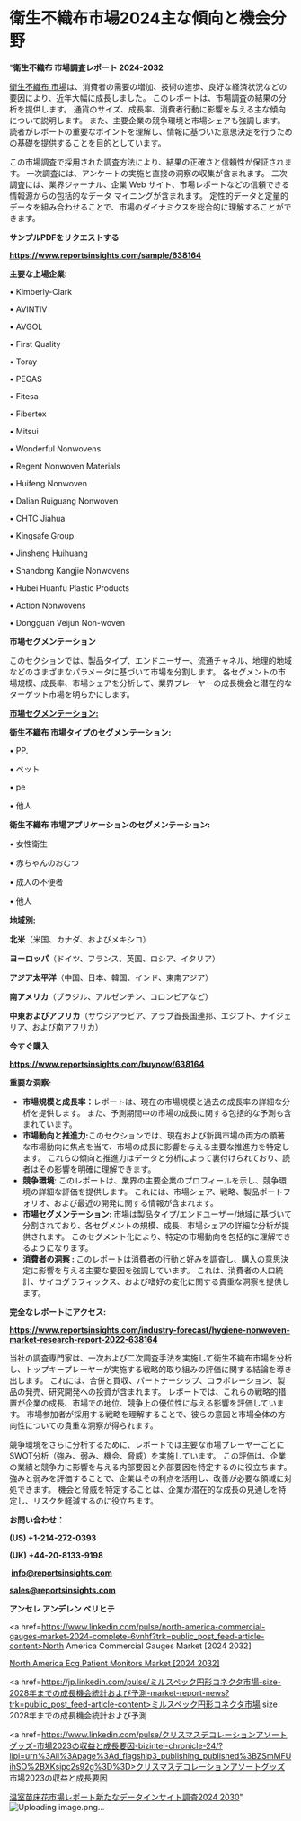 # 衛生不織布市場2024主な傾向と機会分野

"<strong>衛生不織布 市場調査レポート 2024-2032</strong>

<a href=https://www.reportsinsights.com/sample/638164>衛生不織布 市場</a>は、消費者の需要の増加、技術の進歩、良好な経済状況などの要因により、近年大幅に成長しました。 このレポートは、市場調査の結果の分析を提供します。 通貨のサイズ、成長率、消費者行動に影響を与える主な傾向について説明します。 また、主要企業の競争環境と市場シェアも強調します。 読者がレポートの重要なポイントを理解し、情報に基づいた意思決定を行うための基礎を提供することを目的としています。

この市場調査で採用された調査方法により、結果の正確さと信頼性が保証されます。 一次調査には、アンケートの実施と直接の洞察の収集が含まれます。 二次調査には、業界ジャーナル、企業 Web サイト、市場レポートなどの信頼できる情報源からの包括的なデータ マイニングが含まれます。 定性的データと定量的データを組み合わせることで、市場のダイナミクスを総合的に理解することができます。

<strong><b>サンプルPDFをリクエストする</b></strong>

<a href=https://www.reportsinsights.com/sample/638164><strong><u>https://www.reportsinsights.com/sample/638164</u></strong></a>

<strong>主要な上場企業:</strong>

• Kimberly-Clark

• AVINTIV

• AVGOL

• First Quality

• Toray

• PEGAS

• Fitesa

• Fibertex

• Mitsui

• Wonderful Nonwovens

• Regent Nonwoven Materials

• Huifeng Nonwoven

• Dalian Ruiguang Nonwoven

• CHTC Jiahua

• Kingsafe Group

• Jinsheng Huihuang

• Shandong Kangjie Nonwovens

• Hubei Huanfu Plastic Products

• Action Nonwovens

• Dongguan Veijun Non-woven

<strong>市場セグメンテーション</strong>

このセクションでは、製品タイプ、エンドユーザー、流通チャネル、地理的地域などのさまざまなパラメータに基づいて市場を分割します。 各セグメントの市場規模、成長率、市場シェアを分析して、業界プレーヤーの成長機会と潜在的なターゲット市場を明らかにします。

<strong><u>市場セグメンテーション</u></strong><strong><u>:</u></strong>

<strong>衛生不織布 市場タイプのセグメンテーション:</strong>

• PP.

• ペット

• pe

• 他人

<strong>衛生不織布 市場アプリケーションのセグメンテーション:</strong>

• 女性衛生

• 赤ちゃんのおむつ

• 成人の不便者

• 他人

<strong><u>地域別</u></strong><strong><u>:</u></strong>

<strong>北米</strong>（米国、カナダ、およびメキシコ）

<strong>ヨーロッパ</strong>（ドイツ、フランス、英国、ロシア、イタリア）

<strong>アジア太平洋</strong>（中国、日本、韓国、インド、東南アジア）

<strong>南アメリカ</strong>（ブラジル、アルゼンチン、コロンビアなど）

<strong>中東およびアフリカ</strong>（サウジアラビア、アラブ首長国連邦、エジプト、ナイジェリア、および南アフリカ）

<strong>今すぐ購入</strong>

<a href=https://www.reportsinsights.com/buynow/638164><strong><u>https://www.reportsinsights.com/buynow/638164</u></strong></a>

<strong>重要な洞察:</strong>
<ul>
  <li><strong>市場規模と成長率：</strong>レポートは、現在の市場規模と過去の成長率の詳細な分析を提供します。 また、予測期間中の市場の成長に関する包括的な予測も含まれています。</li>
  <li><strong>市場動向と推進力:</strong>このセクションでは、現在および新興市場の両方の顕著な市場動向に焦点を当て、市場の成長に影響を与える主要な推進力を特定します。 これらの傾向と推進力はデータと分析によって裏付けられており、読者はその影響を明確に理解できます。</li>
  <li><strong>競争環境</strong>: このレポートは、業界の主要企業のプロフィールを示し、競争環境の詳細な評価を提供します。 これには、市場シェア、戦略、製品ポートフォリオ、および最近の開発に関する情報が含まれます。</li>
  <li><strong>市場セグメンテーション: </strong>市場は製品タイプ/エンドユーザー/地域に基づいて分割されており、各セグメントの規模、成長、市場シェアの詳細な分析が提供されます。 このセグメント化により、特定の市場動向を包括的に理解できるようになります。</li>
  <li><strong>消費者の洞察 : </strong>このレポートは消費者の行動と好みを調査し、購入の意思決定に影響を与える主要な要因を強調しています。 これは、消費者の人口統計、サイコグラフィックス、および嗜好の変化に関する貴重な洞察を提供します。</li>
</ul>
<strong>完全なレポートにアクセス:</strong>

<a href=https://www.reportsinsights.com/industry-forecast/hygiene-nonwoven-market-research-report-2022-638164><strong><u><b>https://www.reportsinsights.com/industry-forecast/hygiene-nonwoven-market-research-report-2022-638164</b></u></strong></a>

当社の調査専門家は、一次および二次調査手法を実施して衛生不織布市場を分析し、トップキープレーヤーが実施する戦略的取り組みの評価に関する結論を導き出します。 これには、合併と買収、パートナーシップ、コラボレーション、製品の発売、研究開発への投資が含まれます。 レポートでは、これらの戦略的措置が企業の成長、市場での地位、競争上の優位性に与える影響を評価しています。 市場参加者が採用する戦略を理解することで、彼らの意図と市場全体の方向性についての貴重な洞察が得られます。

競争環境をさらに分析するために、レポートでは主要な市場プレーヤーごとにSWOT分析（強み、弱み、機会、脅威）を実施しています。 この評価は、企業の業績と競争力に影響を与える内部要因と外部要因を特定するのに役立ちます。 強みと弱みを評価することで、企業はその利点を活用し、改善が必要な領域に対処できます。 機会と脅威を特定することは、企業が潜在的な成長の見通しを特定し、リスクを軽減するのに役立ちます。

<strong>お問い合わせ：</strong>

<strong>(US) +1-214-272-0393</strong>

<strong>(UK) +44-20-8133-9198</strong>

<strong> </strong><a href=info@reportsinsights.com><strong><u>info@reportsinsights.com</u></strong></a>

<a href=sales@reportsinsights.com><strong><u>sales@reportsinsights.com</u></strong></a>

<strong>アンセレ アンデレン ベリヒテ</strong>

<a href=https://www.linkedin.com/pulse/north-america-commercial-gauges-market-2024-complete-6vnhf?trk=public_post_feed-article-content>North America Commercial Gauges Market [2024 2032]</a>

<a href=https://www.linkedin.com/pulse/north-america-ecg-patient-monitors-market-guide-unygf/>North America Ecg Patient Monitors Market [2024 2032]</a>

<a href=https://jp.linkedin.com/pulse/ミルスペック円形コネクタ市場-size-2028年までの成長機会統計および予測-market-report-news?trk=public_post_feed-article-content>ミルスペック円形コネクタ市場 size 2028年までの成長機会統計および予測</a>

<a href=https://www.linkedin.com/pulse/クリスマスデコレーションアソートグッズ-市場2023の収益と成長要因-bizintel-chronicle-24/?lipi=urn%3Ali%3Apage%3Ad_flagship3_publishing_published%3BZSmMFUihSO%2BXKsipc2s92g%3D%3D>クリスマスデコレーションアソートグッズ 市場2023の収益と成長要因</a>

<a href=https://www.linkedin.com/pulse/温室苗床花市場レポート新たなデータインサイト調査2024-2030-reportsinsights-pvt-ltd-nzzof/>温室苗床花市場レポート新たなデータインサイト調査2024 2030</a>"
![Uploading image.png…]()
